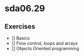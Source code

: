 # sda06.29

## Exercises

- [] Basics
- [] Flow control, loops and arrays
- [] Objects Oriented programming
